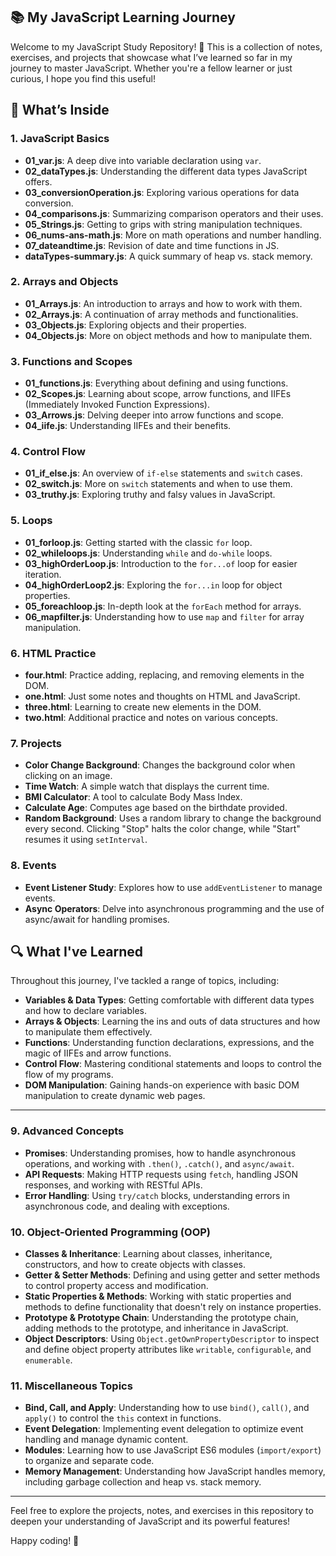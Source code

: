 ## 📚 My JavaScript Learning Journey

Welcome to my JavaScript Study Repository! 🎉 This is a collection of notes, exercises, and projects that showcase what I’ve learned so far in my journey to master JavaScript. Whether you're a fellow learner or just curious, I hope you find this useful!

## 📁 What’s Inside

### 1. JavaScript Basics
- **01_var.js**: A deep dive into variable declaration using `var`.
- **02_dataTypes.js**: Understanding the different data types JavaScript offers.
- **03_conversionOperation.js**: Exploring various operations for data conversion.
- **04_comparisons.js**: Summarizing comparison operators and their uses.
- **05_Strings.js**: Getting to grips with string manipulation techniques.
- **06_nums-ans-math.js**: More on math operations and number handling.
- **07_dateandtime.js**: Revision of date and time functions in JS.
- **dataTypes-summary.js**: A quick summary of heap vs. stack memory.

### 2. Arrays and Objects
- **01_Arrays.js**: An introduction to arrays and how to work with them.
- **02_Arrays.js**: A continuation of array methods and functionalities.
- **03_Objects.js**: Exploring objects and their properties.
- **04_Objects.js**: More on object methods and how to manipulate them.

### 3. Functions and Scopes
- **01_functions.js**: Everything about defining and using functions.
- **02_Scopes.js**: Learning about scope, arrow functions, and IIFEs (Immediately Invoked Function Expressions).
- **03_Arrows.js**: Delving deeper into arrow functions and scope.
- **04_iife.js**: Understanding IIFEs and their benefits.

### 4. Control Flow
- **01_if_else.js**: An overview of `if-else` statements and `switch` cases.
- **02_switch.js**: More on `switch` statements and when to use them.
- **03_truthy.js**: Exploring truthy and falsy values in JavaScript.

### 5. Loops
- **01_forloop.js**: Getting started with the classic `for` loop.
- **02_whileloops.js**: Understanding `while` and `do-while` loops.
- **03_highOrderLoop.js**: Introduction to the `for...of` loop for easier iteration.
- **04_highOrderLoop2.js**: Exploring the `for...in` loop for object properties.
- **05_foreachloop.js**: In-depth look at the `forEach` method for arrays.
- **06_mapfilter.js**: Understanding how to use `map` and `filter` for array manipulation.

### 6. HTML Practice
- **four.html**: Practice adding, replacing, and removing elements in the DOM.
- **one.html**: Just some notes and thoughts on HTML and JavaScript.
- **three.html**: Learning to create new elements in the DOM.
- **two.html**: Additional practice and notes on various concepts.

### 7. Projects
- **Color Change Background**: Changes the background color when clicking on an image.
- **Time Watch**: A simple watch that displays the current time.
- **BMI Calculator**: A tool to calculate Body Mass Index.
- **Calculate Age**: Computes age based on the birthdate provided.
- **Random Background**: Uses a random library to change the background every second. Clicking "Stop" halts the color change, while "Start" resumes it using `setInterval`.

### 8. Events
- **Event Listener Study**: Explores how to use `addEventListener` to manage events.
- **Async Operators**: Delve into asynchronous programming and the use of async/await for handling promises.

## 🔍 What I've Learned

Throughout this journey, I've tackled a range of topics, including:
- **Variables & Data Types**: Getting comfortable with different data types and how to declare variables.
- **Arrays & Objects**: Learning the ins and outs of data structures and how to manipulate them effectively.
- **Functions**: Understanding function declarations, expressions, and the magic of IIFEs and arrow functions.
- **Control Flow**: Mastering conditional statements and loops to control the flow of my programs.
- **DOM Manipulation**: Gaining hands-on experience with basic DOM manipulation to create dynamic web pages.

---

### 9. Advanced Concepts
- **Promises**: Understanding promises, how to handle asynchronous operations, and working with `.then()`, `.catch()`, and `async/await`.
- **API Requests**: Making HTTP requests using `fetch`, handling JSON responses, and working with RESTful APIs.
- **Error Handling**: Using `try/catch` blocks, understanding errors in asynchronous code, and dealing with exceptions.

### 10. Object-Oriented Programming (OOP)
- **Classes & Inheritance**: Learning about classes, inheritance, constructors, and how to create objects with classes.
- **Getter & Setter Methods**: Defining and using getter and setter methods to control property access and modification.
- **Static Properties & Methods**: Working with static properties and methods to define functionality that doesn't rely on instance properties.
- **Prototype & Prototype Chain**: Understanding the prototype chain, adding methods to the prototype, and inheritance in JavaScript.
- **Object Descriptors**: Using `Object.getOwnPropertyDescriptor` to inspect and define object property attributes like `writable`, `configurable`, and `enumerable`.

### 11. Miscellaneous Topics
- **Bind, Call, and Apply**: Understanding how to use `bind()`, `call()`, and `apply()` to control the `this` context in functions.
- **Event Delegation**: Implementing event delegation to optimize event handling and manage dynamic content.
- **Modules**: Learning how to use JavaScript ES6 modules (`import/export`) to organize and separate code.
- **Memory Management**: Understanding how JavaScript handles memory, including garbage collection and heap vs. stack memory.

---

Feel free to explore the projects, notes, and exercises in this repository to deepen your understanding of JavaScript and its powerful features!

Happy coding! 🎉
